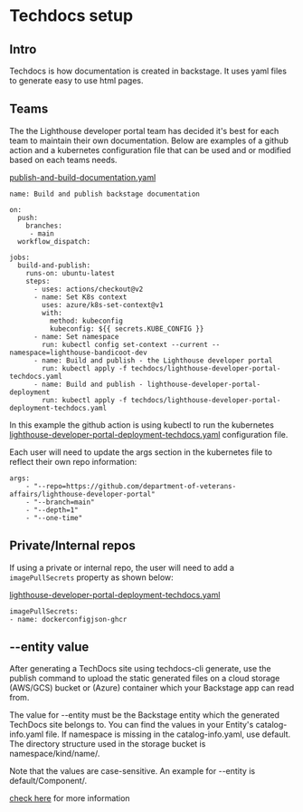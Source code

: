 # Techdocs setup

## Intro

Techdocs is how documentation is created in backstage. It uses yaml files to generate easy to use html pages.


## Teams

The the Lighthouse developer portal team has decided it's best for each team to maintain their own documentation. Below are examples of a github action and a kubernetes configuration file that can be used and or modified based on each teams needs.

[publish-and-build-documentation.yaml](https://github.com/department-of-veterans-affairs/lighthouse-developer-portal-deployment/blob/main/.github/workflows/build-and-publish-documentation.yaml)

```
name: Build and publish backstage documentation

on:
  push:
    branches:
     - main
  workflow_dispatch:

jobs:
  build-and-publish:
    runs-on: ubuntu-latest
    steps:
      - uses: actions/checkout@v2
      - name: Set K8s context
        uses: azure/k8s-set-context@v1
        with:
          method: kubeconfig
          kubeconfig: ${{ secrets.KUBE_CONFIG }}
      - name: Set namespace
        run: kubectl config set-context --current --namespace=lighthouse-bandicoot-dev
      - name: Build and publish - the Lighthouse developer portal
        run: kubectl apply -f techdocs/lighthouse-developer-portal-techdocs.yaml
      - name: Build and publish - lighthouse-developer-portal-deployment
        run: kubectl apply -f techdocs/lighthouse-developer-portal-deployment-techdocs.yaml
```
In this example the github action is using kubectl to run the kubernetes [lighthouse-developer-portal-deployment-techdocs.yaml](https://github.com/department-of-veterans-affairs/lighthouse-developer-portal-deployment/blob/main/techdocs/lighthouse-developer-portal-techdocs.yaml) configuration file.

Each user will need to update the args section in the kubernetes file to reflect their own repo information:

```
args:
    - "--repo=https://github.com/department-of-veterans-affairs/lighthouse-developer-portal"
    - "--branch=main"
    - "--depth=1"
    - "--one-time"
```

## Private/Internal repos

If using a private or internal repo, the user will need to add a `imagePullSecrets` property as shown below:

[lighthouse-developer-portal-deployment-techdocs.yaml](https://github.com/department-of-veterans-affairs/lighthouse-developer-portal-deployment/blob/main/techdocs/lighthouse-developer-portal-deployment-techdocs.yaml#L62)

```
imagePullSecrets:
- name: dockerconfigjson-ghcr
```

## --entity value

After generating a TechDocs site using techdocs-cli generate, use the publish command to upload the static generated files on a cloud storage (AWS/GCS) bucket or (Azure) container which your Backstage app can read from.

The value for --entity must be the Backstage entity which the generated TechDocs site belongs to. You can find the values in your Entity's catalog-info.yaml file. If namespace is missing in the catalog-info.yaml, use default. The directory structure used in the storage bucket is namespace/kind/name/<files>.

Note that the values are case-sensitive. An example for --entity is default/Component/<entityName>.

[check here](https://backstage.io/docs/features/techdocs/cli#publish-generated-techdocs-sites) for more information